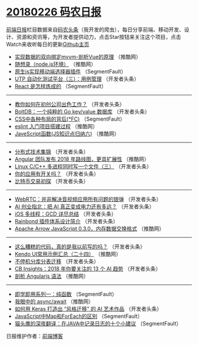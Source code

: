 # [20180226 码农日报](http://hao.caibaojian.com/date/2018/02/26)

[前端日报](http://caibaojian.com/c/news)栏目数据来自[码农头条](http://hao.caibaojian.com/)（我开发的爬虫），每日分享前端、移动开发、设计、资源和资讯等，为开发者提供动力，点击Star按钮来关注这个项目，点击Watch来收听每日的更新[Github主页](https://github.com/kujian/frontendDaily)
* [实现数据的双向绑定mvvm-剖析Vue的原理](http://hao.caibaojian.com/65710.html) （推酷网）
* [随想录（node.js环境）](http://hao.caibaojian.com/65709.html) （推酷网）
* [原生js实现移动端选择器插件](http://hao.caibaojian.com/65670.html) （SegmentFault）
* [UTP 自动化测试平台（三）：用例管理](http://hao.caibaojian.com/65686.html) （开发者头条）
* [React 是怎样炼成的](http://hao.caibaojian.com/65672.html) （SegmentFault）

***
* [教你如何在初创公司出色工作？](http://hao.caibaojian.com/65677.html) （开发者头条）
* [BoltDB：一个纯粹的 Go key/value 数据库](http://hao.caibaojian.com/65678.html) （开发者头条）
* [CSS中各种布局的背后(*FC)](http://hao.caibaojian.com/65668.html) （SegmentFault）
* [eslint 入门项目搭建过程](http://hao.caibaojian.com/65707.html) （推酷网）
* [JaveScript函数(JS知识点归纳六)](http://hao.caibaojian.com/65708.html) （推酷网）

***
* [分布式技术集锦](http://hao.caibaojian.com/65673.html) （开发者头条）
* [Angular 团队发布 2018 年路线图，更具扩展性](http://hao.caibaojian.com/65711.html) （推酷网）
* [Linux C/C++ 多进程同时写一个文件（三）](http://hao.caibaojian.com/65681.html) （开发者头条）
* [你的应用有开关吗？](http://hao.caibaojian.com/65676.html) （开发者头条）
* [比特币交易初探](http://hao.caibaojian.com/65679.html) （开发者头条）

***
* [WebRTC：并非解决音视频应用所有问题的银弹](http://hao.caibaojian.com/65680.html) （开发者头条）
* [AI 创业指北：把 AI 真正变成电力还有多远？](http://hao.caibaojian.com/65683.html) （开发者头条）
* [iOS 多线程：GCD 详尽总结](http://hao.caibaojian.com/65684.html) （开发者头条）
* [Rainbond 插件体系设计简介](http://hao.caibaojian.com/65685.html) （开发者头条）
* [Apache Arrow JavaScript 0.3.0，内存数据交换格式](http://hao.caibaojian.com/65712.html) （推酷网）

***
* [这么糟糕的代码，真的是我以前写的吗？](http://hao.caibaojian.com/65674.html) （开发者头条）
* [Kendo UI常用示例汇总（二十四）](http://hao.caibaojian.com/65713.html) （推酷网）
* [不停机分库分表迁移](http://hao.caibaojian.com/65675.html) （开发者头条）
* [CB Insights：2018 年你要关注的 13 个 AI 趋势](http://hao.caibaojian.com/65688.html) （开发者头条）
* [剖析 Angularjs 语法](http://hao.caibaojian.com/65705.html) （推酷网）

***
* [即学即用系列一：纯函数](http://hao.caibaojian.com/65667.html) （SegmentFault）
* [我眼中的 async/await](http://hao.caibaojian.com/65706.html) （推酷网）
* [如何用 Keras 打造出 “风格迁移” 的 AI 艺术作品](http://hao.caibaojian.com/65682.html) （开发者头条）
* [JavaScript中Map和ForEach的区别](http://hao.caibaojian.com/65669.html) （SegmentFault）
* [猫头鹰的深夜翻译：在JAVA中记录日志的十个小建议](http://hao.caibaojian.com/65671.html) （SegmentFault）

日报维护作者：[前端博客](http://caibaojian.com/) 